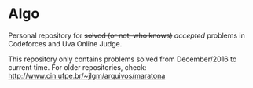 # Algo

Personal repository for ~~solved (or not, who knows)~~ *accepted* problems in Codeforces and Uva Online Judge.

This repository only contains problems solved from December/2016 to current time. For older repositories, check: http://www.cin.ufpe.br/~jlgm/arquivos/maratona

